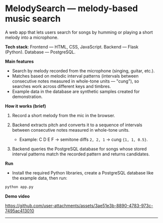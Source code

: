 # MelodySearch — melody-based music search

A web app that lets users search for songs by humming or playing a short melody into a microphone.

**Tech stack**: Frontend — HTML, CSS, JavaScript. Backend — Flask (Python). Database — PostgreSQL.

**Main features**

* Search by melody recorded from the microphone (singing, guitar, etc.).
* Matches based on melodic interval patterns (intervals between consecutive notes measured in whole-tone units — "cung"), so searches work across different keys and timbres.
* Example data in the database are synthetic samples created for demonstration.

**How it works (brief)**

1. Record a short melody from the mic in the browser.
2. Backend extracts pitch and converts it to a sequence of intervals between consecutive notes measured in whole-tone units.

   * Example: C D E F → semitone diffs `2, 2, 1` → cung `{1, 1, 0.5}`.
3. Backend queries the PostgreSQL database for songs whose stored interval patterns match the recorded pattern and returns candidates.

**Run**

* Install the required Python libraries, create a PostgreSQL database like the example data, then run:

```bash
python app.py
```

**Demo video**

https://github.com/user-attachments/assets/3ae51e3b-8890-4783-973c-7495ac413010

---





